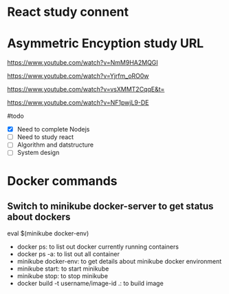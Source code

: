 # React study connent
# Asymmetric Encyption study URL

https://www.youtube.com/watch?v=NmM9HA2MQGI

https://www.youtube.com/watch?v=Yjrfm_oRO0w

https://www.youtube.com/watch?v=vsXMMT2CqqE&t=

https://www.youtube.com/watch?v=NF1pwjL9-DE

#todo
- [X] Need to complete Nodejs
- [ ] Need to study react
- [ ] Algorithm and datstructure
- [ ] System design

# Docker commands
## Switch to minikube docker-server to get status about dockers
eval $(minikube docker-env)

- docker ps: to list out docker currently running containers
- docker ps -a: to list out all container
- minikube docker-env: to get details about minikube docker environment
- minikube start: to start minikube
- minikube stop: to stop minikube
- docker build -t username/image-id .: to build image
